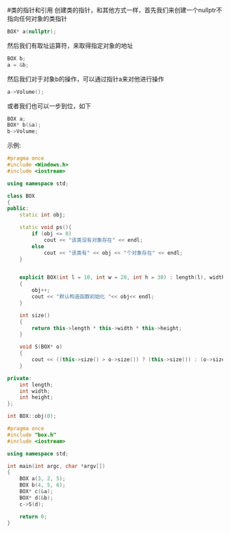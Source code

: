 #类的指针和引用
创建类的指针，和其他方式一样，首先我们来创建一个nullptr不指向任何对象的类指针
```cpp
BOX* a(nullptr);
```
然后我们有取址运算符，来取得指定对象的地址
```cpp
BOX b;
a = &b;
```
然后我们对于对象b的操作，可以通过指针a来对他进行操作     
```cpp
a->Volume();
```
或者我们也可以一步到位，如下   
```cpp
BOX a;
BOX* b(&a);
b->Volume;
```
示例:
```cpp
#pragma once
#include <Windows.h>
#include <iostream>

using namespace std;

class BOX
{
public:
	static int obj;

	static void ps(){
		if (obj <= 0)
			cout << "该类没有对象存在" << endl;
		else
			cout << "该类有" << obj << "个对象存在" << endl;
	}


	explicit BOX(int l = 10, int w = 20, int h = 30) : length(l), width(w), height(h)
	{
		obj++;
		cout << "默认构造函数初始化 "<< obj<< endl;
	}

	int size()
	{
		return this->length * this->width * this->height;
	}

	void S(BOX* o)
	{
		cout << ((this->size() > o->size()) ? (this->size()) : (o->size())) << endl;
	}

private:
	int length;
	int width;
	int height;
};

int BOX::obj(0);
```
```cpp
#pragma once
#include "box.h"
#include <iostream>

using namespace std;

int main(int argc, char *argv[])
{
	BOX a(3, 2, 5);
	BOX b(4, 5, 6);
	BOX* c(&a);
	BOX* d(&b);
	c->S(d);

	return 0;
}
```
